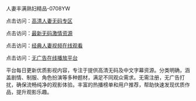 人妻丰满熟妇精品-0708YW

点击访问：<a href="https://heiliaowzu4ur.pages.dev">高清人妻无码专区</a>

点击访问：<a href="https://heiliaozj3tjd.pages.dev">最新无码激情资源</a>

点击访问：<a href="https://heiliaoe8ajia.pages.dev">经典人妻视频在线观看</a>

点击访问：<a href="https://heiliaoxqkkct.pages.dev">无广告在线播放平台</a>

平台每日更新优质影视内容，专注于提供高清无码及中文字幕资源。分类明确，涵盖剧情、制服、角色扮演等多种题材，满足不同观众需求。无需注册，无广告打扰，确保流畅纯净的观影体验。丰富的热播榜单和用户推荐，帮助快速发现优质作品，提升观影乐趣。

<span style="display:none;">[Canonical link](）</span>
